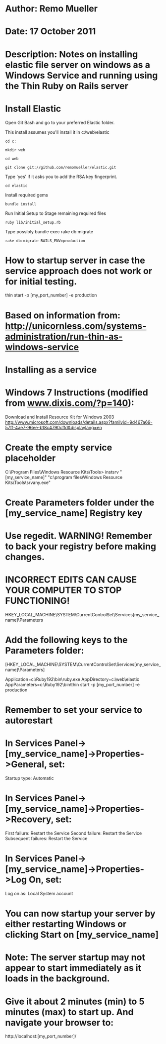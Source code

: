 # Author: Remo Mueller
# Date: 17 October 2011
# Description: Notes on installing elastic file server on windows as a Windows Service and running using the Thin Ruby on Rails server



# Install Elastic

  Open Git Bash and go to your preferred Elastic folder.

  This install assumes you'll install it in c:\web\elastic

    cd c:

    mkdir web

    cd web

    git clone git://github.com/remomueller/elastic.git

  Type 'yes' if it asks you to add the RSA key fingerprint.

    cd elastic

  Install required gems

    bundle install

  Run Initial Setup to Stage remaining required files

    ruby lib/initial_setup.rb

  Type possibly bundle exec rake db:migrate

    rake db:migrate RAILS_ENV=production


# How to startup server in case the service approach does not work or for initial testing.

  thin start -p [my_port_number] -e production


# Based on information from: http://unicornless.com/systems-administration/run-thin-as-windows-service
# Installing as a service

# Windows 7 Instructions (modified from www.dixis.com/?p=140):
  Download and Install Resource Kit for Windows 2003
  http://www.microsoft.com/downloads/details.aspx?familyid=9d467a69-57ff-4ae7-96ee-b18c4790cffd&displaylang=en

# Create the empty service placeholder

  C:\Program Files\Windows Resource Kits\Tools> instsrv "[my_service_name]" "c:\program files\Windows Resource Kits\Tools\srvany.exe"

# Create Parameters folder under the [my_service_name] Registry key
# Use regedit.  WARNING! Remember to back your registry before making changes.
# INCORRECT EDITS CAN CAUSE YOUR COMPUTER TO STOP FUNCTIONING!

  HKEY_LOCAL_MACHINE\SYSTEM\CurrentControlSet\Services\[my_service_name]\Parameters

# Add the following keys to the Parameters folder:
  [HKEY_LOCAL_MACHINE\SYSTEM\CurrentControlSet\Services\[my_service_name]\Parameters]

  Application=c:\Ruby192\bin\ruby.exe
  AppDirectory=c:\web\elastic
  AppParameters=c:\Ruby192\bin\thin start -p [my_port_number] -e production

# Remember to set your service to autorestart
# In Services Panel->[my_service_name]->Properties->General, set:
  Startup type: Automatic

# In Services Panel->[my_service_name]->Properties->Recovery, set:
  First failure: Restart the Service
  Second failure: Restart the Service
  Subsequent failures: Restart the Service

# In Services Panel->[my_service_name]->Properties->Log On, set:
  Log on as: Local System account

# You can now startup your server by either restarting Windows or clicking Start on [my_service_name]
# Note: The server startup may not appear to start immediately as it loads in the background.
# Give it about 2 minutes (min) to 5 minutes (max) to start up. And navigate your browser to:
  http://localhost:[my_port_number]/
